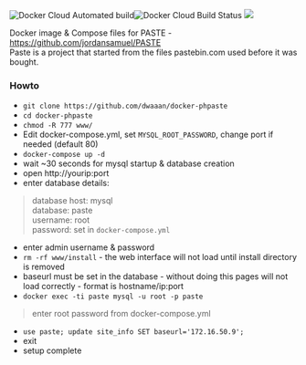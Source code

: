 ![Docker Cloud Automated build](https://img.shields.io/docker/cloud/automated/dwaaan/phpaste-docker.svg)![Docker Cloud Build Status](https://img.shields.io/docker/cloud/build/dwaaan/phpaste-docker.svg) [![](https://images.microbadger.com/badges/image/dwaaan/phpaste-docker.svg)](https://microbadger.com/images/dwaaan/phpaste-docker )

Docker image & Compose files for PASTE - https://github.com/jordansamuel/PASTE  
Paste is a project that started from the files pastebin.com used before it was bought.  

### Howto  

* `git clone https://github.com/dwaaan/docker-phpaste`  
* `cd docker-phpaste`  
* `chmod -R 777 www/`  
* Edit docker-compose.yml, set `MYSQL_ROOT_PASSWORD`, change port if needed (default 80)  
* `docker-compose up -d`  
* wait ~30 seconds for mysql startup & database creation  
* open http://yourip:port  
* enter database details:  
> database host: mysql  
> database: paste  
> username:  root  
> password:  set in `docker-compose.yml`  
* enter admin username & password
* `rm -rf www/install` - the web interface will not load until install directory is removed  
* baseurl must be set in the database - without doing this pages will not load correctly - format is hostname/ip:port  
* `docker exec -ti paste mysql -u root -p paste`  
> enter root password from docker-compose.yml  
* `use paste; update site_info SET baseurl='172.16.50.9';`  
* exit
* setup complete
